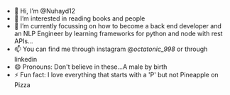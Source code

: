 - 👋 Hi, I’m @Nuhayd12
- 👀 I’m interested in reading books and people
- 🌱 I’m currently focussing on how to become a back end developer and an NLP Engineer by learning frameworks for python and node with rest APIs...
- 📫 You can find me through instagram @_octatonic_998_ or through linkedin
- 😄 Pronouns: Don't believe in these...A male by birth
- ⚡ Fun fact: I love everything that starts with a 'P' but not Pineapple on Pizza

<!---
Nuhayd12/Nuhayd12 is a ✨ special ✨ repository because its `README.md` (this file) appears on your GitHub profile.
You can click the Preview link to take a look at your changes.
--->
